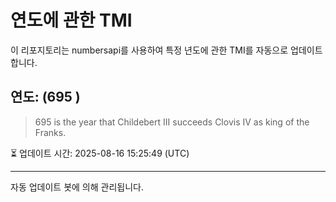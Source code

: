 
# 연도에 관한 TMI

이 리포지토리는 numbersapi를 사용하여 특정 년도에 관한 TMI를 자동으로 업데이트합니다.

## 연도: (695 )
> 695 is the year that Childebert III succeeds Clovis IV as king of the Franks.

⏳ 업데이트 시간: 2025-08-16 15:25:49 (UTC)

---
자동 업데이트 봇에 의해 관리됩니다.
